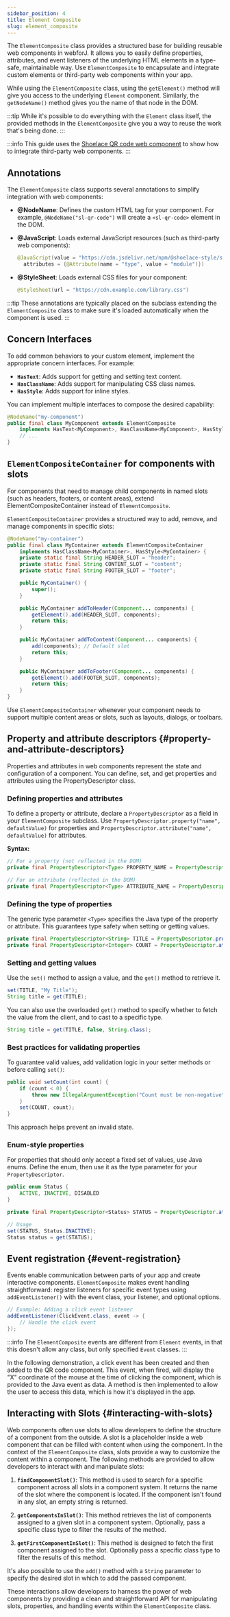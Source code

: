 ```yaml
---
sidebar_position: 4
title: Element Composite
slug: element_composite
---
```


<DocChip chip='since' label='23.06' />
<JavadocLink type="foundation" location="com/webforj/component/element/ElementComposite" top='true'/>

The `ElementComposite` class provides a structured base for building reusable web components in webforJ. It allows you to easily define properties, attributes, and event listeners of the underlying HTML elements in a type-safe, maintainable way. Use `ElementComposite` to encapsulate and integrate custom elements or third-party web components within your app.

While using the `ElementComposite` class, using the `getElement()` method will give you access to the underlying `Element` component. Similarly, the `getNodeName()` method gives you the name of that node in the DOM. 

:::tip
While it's possible to do everything with the `Element` class itself, the provided methods in the `ElementComposite` give you a way to reuse the work that's being done. 
:::

:::info
This guide uses the [Shoelace QR code web component](https://shoelace.style/components/qr-code) to show how to integrate third-party web components.
:::

## Annotations

The `ElementComposite` class supports several annotations to simplify integration with web components:

- **@NodeName**: Defines the custom HTML tag for your component. For example, `@NodeName("sl-qr-code")` will create a `<sl-qr-code>` element in the DOM.

- **@JavaScript**: Loads external JavaScript resources (such as third-party web components):

  ```java
  @JavaScript(value = "https://cdn.jsdelivr.net/npm/@shoelace-style/shoelace@2.0.0-beta.87/dist/shoelace.js",
    attributes = {@Attribute(name = "type", value = "module")})
  ```

- **@StyleSheet**: Loads external CSS files for your component:

  ```java
  @StyleSheet(url = "https://cdn.example.com/library.css")
  ```

:::tip
These annotations are typically placed on the subclass extending the `ElementComposite` class to make sure it's loaded automatically when the component is used.
:::

<ComponentDemo 
path='/webforj/qrdemo?' 
javaE='https://raw.githubusercontent.com/webforj/webforj-documentation/refs/heads/main/src/main/java/com/webforj/samples/views/elementcomposite/QRDemoView.java'
height='175px'
/>

## Concern Interfaces

To add common behaviors to your custom element, implement the appropriate concern interfaces. For example:

- **`HasText`**: Adds support for getting and setting text content.
- **`HasClassName`**: Adds support for manipulating CSS class names.
- **`HasStyle`**: Adds support for inline styles.

You can implement multiple interfaces to compose the desired capability:

```java
@NodeName("my-component")
public final class MyComponent extends ElementComposite
    implements HasText<MyComponent>, HasClassName<MyComponent>, HasStyle<MyComponent> {
    // ...
}
```

## `ElementCompositeContainer` for components with slots

For components that need to manage child components in named slots (such as headers, footers, or content areas), extend <JavadocLink type="foundation" location="com/webforj/component/element/ElementCompositeContainer" code='true' >ElementCompositeContainer</JavadocLink> instead of `ElementComposite`.

`ElementCompositeContainer` provides a structured way to add, remove, and manage components in specific slots:

```java
@NodeName("my-container")
public final class MyContainer extends ElementCompositeContainer
    implements HasClassName<MyContainer>, HasStyle<MyContainer> {
    private static final String HEADER_SLOT = "header";
    private static final String CONTENT_SLOT = "content";
    private static final String FOOTER_SLOT = "footer";

    public MyContainer() {
        super();
    }

    public MyContainer addToHeader(Component... components) {
        getElement().add(HEADER_SLOT, components);
        return this;
    }

    public MyContainer addToContent(Component... components) {
        add(components); // Default slot
        return this;
    }

    public MyContainer addToFooter(Component... components) {
        getElement().add(FOOTER_SLOT, components);
        return this;
    }
}
```

Use `ElementCompositeContainer` whenever your component needs to support multiple content areas or slots, such as layouts, dialogs, or toolbars.


## Property and attribute descriptors {#property-and-attribute-descriptors}

Properties and attributes in web components represent the state and configuration of a component. You can define, set, and get properties and attributes using the <JavadocLink type="foundation" location="com/webforj/component/element/PropertyDescriptor" code='true' >PropertyDescriptor</JavadocLink> class.

### Defining properties and attributes

To define a property or attribute, declare a `PropertyDescriptor` as a field in your `ElementComposite` subclass. Use `PropertyDescriptor.property("name", defaultValue)` for properties and `PropertyDescriptor.attribute("name", defaultValue)` for attributes.

**Syntax:**
```java
// For a property (not reflected in the DOM)
private final PropertyDescriptor<Type> PROPERTY_NAME = PropertyDescriptor.property("property-name", defaultValue);

// For an attribute (reflected in the DOM)
private final PropertyDescriptor<Type> ATTRIBUTE_NAME = PropertyDescriptor.attribute("attribute-name", defaultValue);
```

### Defining the type of properties

The generic type parameter `<Type>` specifies the Java type of the property or attribute. This guarantees type safety when setting or getting values.

```java
private final PropertyDescriptor<String> TITLE = PropertyDescriptor.property("title", "");
private final PropertyDescriptor<Integer> COUNT = PropertyDescriptor.attribute("count", 0);
```

### Setting and getting values

Use the `set()` method to assign a value, and the `get()` method to retrieve it.

```java
set(TITLE, "My Title");
String title = get(TITLE);
```

You can also use the overloaded `get()` method to specify whether to fetch the value from the client, and to cast to a specific type.

```java
String title = get(TITLE, false, String.class);
```

### Best practices for validating properties

To guarantee valid values, add validation logic in your setter methods or before calling `set()`:

```java
public void setCount(int count) {
    if (count < 0) {
        throw new IllegalArgumentException("Count must be non-negative");
    }
    set(COUNT, count);
}
```
This approach helps prevent an invalid state.

### Enum-style properties

For properties that should only accept a fixed set of values, use Java enums. Define the enum, then use it as the type parameter for your `PropertyDescriptor`.

```java
public enum Status {
    ACTIVE, INACTIVE, DISABLED
}

private final PropertyDescriptor<Status> STATUS = PropertyDescriptor.attribute("status", Status.ACTIVE);

// Usage
set(STATUS, Status.INACTIVE);
Status status = get(STATUS);
```


<ComponentDemo 
path='/webforj/qrproperties?' 
javaE='https://raw.githubusercontent.com/webforj/webforj-documentation/refs/heads/main/src/main/java/com/webforj/samples/views/elementcomposite/QRPropertiesView.java'
height='250px'
/>

## Event registration {#event-registration}

Events enable communication between parts of your app and create interactive components. `ElementComposite` makes event handling straightforward: register listeners for specific event types using `addEventListener()` with the event class, your listener, and optional options.

```java
// Example: Adding a click event listener
addEventListener(ClickEvent.class, event -> {
    // Handle the click event
});
```

:::info
The `ElementComposite` events are different from `Element` events, in that this doesn't allow any class, but only specified `Event` classes.
:::

In the following demonstration, a click event has been created and then added to the QR code component. This event, when fired, will display the "X" coordinate of the mouse at the time of clicking the component, which is provided to the Java event as data. A method is then implemented to allow the user to access this data, which is how it's displayed in the app.

<ComponentDemo 
path='/webforj/qrevent?' 
javaE='https://raw.githubusercontent.com/webforj/webforj-documentation/refs/heads/main/src/main/java/com/webforj/samples/views/elementcomposite/QREventView.java'
height='300px'
/>

## Interacting with Slots {#interacting-with-slots}

Web components often use slots to allow developers to define the structure of a component from the outside. A slot is a placeholder inside a web component that can be filled with content when using the component. In the context of the `ElementComposite` class, slots provide a way to customize the content within a component. The following methods are provided to allow developers to interact with and manipulate slots:

1. **`findComponentSlot()`**: This method is used to search for a specific component across all slots in a component system. It returns the name of the slot where the component is located. If the component isn't found in any slot, an empty string is returned.

2. **`getComponentsInSlot()`**: This method retrieves the list of components assigned to a given slot in a component system. Optionally, pass a specific class type to filter the results of the method.

3. **`getFirstComponentInSlot()`**: This method is designed to fetch the first component assigned to the slot. Optionally pass a specific class type to filter the results of this method.

It's also possible to use the `add()` method with a `String` parameter to specify the desired slot in which to add the passed component.

These interactions allow developers to harness the power of web components by providing a clean and straightforward API for manipulating slots, properties, and handling events within the `ElementComposite` class.